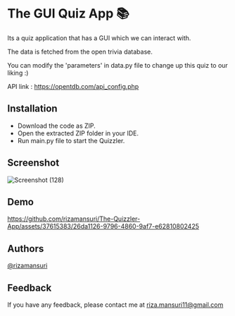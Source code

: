
# The GUI Quiz App 📚

Its a quiz application that has a GUI which we can interact with.

The data is fetched from the open trivia database.

You can modify the 'parameters' in data.py file to change up this quiz to our liking :)

API link : https://opentdb.com/api_config.php

## Installation

- Download the code as ZIP.
- Open the extracted ZIP folder in your IDE.
- Run main.py file to start the Quizzler.
  
## Screenshot

![Screenshot (128)](https://github.com/rizamansuri/The-Quizzler-App/assets/37615383/ec8c0e1b-d196-4859-8ad5-665cbfd489b9)


## Demo

https://github.com/rizamansuri/The-Quizzler-App/assets/37615383/26da1126-9796-4860-9af7-e62810802425

## Authors

[@rizamansuri](https://www.github.com/rizamansuri)

## Feedback

If you have any feedback, please contact me at riza.mansuri11@gmail.com
